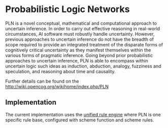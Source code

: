 # Probabilistic Logic Networks

PLN is a novel conceptual, mathematical and computational approach to uncertain
inference. In order to carry out effective reasoning in real-world
circumstances, AI software must robustly handle uncertainty. However, previous
approaches to uncertain inference do not have the breadth of scope required to
provide an integrated treatment of the disparate forms of cognitively critical
uncertainty as they manifest themselves within the various forms of pragmatic
inference. Going beyond prior probabilistic approaches to uncertain inference,
PLN is able to encompass within uncertain logic such ideas as induction,
abduction, analogy, fuzziness and speculation, and reasoning about time and
causality.

Further details can be found on the http://wiki.opencog.org/wikihome/index.php/PLN

## Implementation

The current implementation uses the [unified rule engine](https://github.com/opencog/atomspace/tree/master/opencog/rule-engine)
where PLN is one specific rule base, configured with scheme function and
scheme rules.
